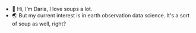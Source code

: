 - 👋 Hi, I’m Daria, I love soups a lot.
- 🌏 But my current interest is in earth observation data science. It's a sort of soup as well, right?


<!---
daria-preda/daria-preda is a ✨ special ✨ repository because its `README.md` (this file) appears on your GitHub profile.
You can click the Preview link to take a look at your changes.
- And agriculture. And combining them. Cows are also really cute.
- Actually I am a software engineer but my childhood dream was to become an astronomer. 🪐
--->
